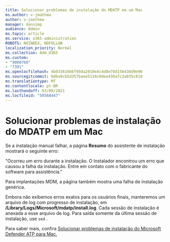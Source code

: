 ```yaml
---
title: Solucionar problemas de instalação do MDATP em um Mac
ms.author: v-jmathew
author: v-jmathew
manager: dansimp
audience: Admin
ms.topic: article
ms.service: o365-administration
ROBOTS: NOINDEX, NOFOLLOW
localization_priority: Normal
ms.collection: Adm_O365
ms.custom:
- "9000760"
- "7391"
ms.openlocfilehash: 4b03361666f950a2010e4c4d8e78d156438d9e90
ms.sourcegitcommit: bd6a9cb5d357baee5134c0dea430afc2a035c810
ms.translationtype: MT
ms.contentlocale: pt-BR
ms.lasthandoff: 03/09/2021
ms.locfileid: "50568447"
---
```

# <a name="troubleshoot-mdatp-installation-problems-on-a-mac"></a>Solucionar problemas de instalação do MDATP em um Mac

Se a instalação manual falhar, a página **Resumo** do assistente de instalação mostrará o seguinte erro:

"Ocorreu um erro durante a instalação. O Instalador encontrou um erro que causou a falha da instalação. Entre em contato com o fabricante do software para assistência."

Para implantações MDM, a página também mostra uma falha de instalação genérica.

Embora não exibemos erros exatos para os usuários finais, manteremos um arquivo de log com progresso de instalação, em **/Library/Logs/Microsoft/mdatp/install.log**. Cada sessão de instalação é anexada a esse arquivo de log. Para saída somente da última sessão de instalação, use `sed` .

Para saber mais, confira [Solucionar problemas de instalação do Microsoft Defender ATP para Mac.](https://go.microsoft.com/fwlink/?linkid=2144615)
